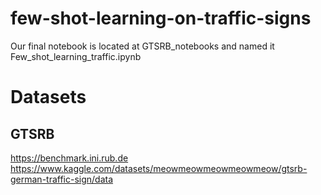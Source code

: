 # few-shot-learning-on-traffic-signs
Our final notebook is located at GTSRB_notebooks and named it Few_shot_learning_traffic.ipynb 

# Datasets

## GTSRB
https://benchmark.ini.rub.de
https://www.kaggle.com/datasets/meowmeowmeowmeowmeow/gtsrb-german-traffic-sign/data


